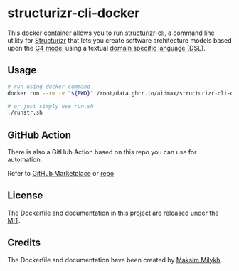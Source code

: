 # structurizr-cli-docker

This docker container allows you to run [structurizr-cli](https://github.com/structurizr/cli), a command line utility for [Structurizr](https://structurizr.com/) that lets you create software architecture models based upon the [C4 model](https://c4model.com/) using a textual [domain specific language (DSL)](https://github.com/structurizr/dsl).

## Usage

```bash
# run using docker command
docker run --rm -v "${PWD}":/root/data ghcr.io/aidmax/structurizr-cli-docker:latest

# or just simply use run.sh
./runstr.sh
```

## GitHub Action

There is also a GitHub Action based on this repo you can use for automation.

Refer to [GitHub Marketplace](https://github.com/marketplace/actions/structurizr-cli-action) or [repo](https://github.com/aidmax/structurizr-cli-action)
## License

The Dockerfile and documentation in this project are released under the [MIT](license).

## Credits

The Dockerfile and documentation have been created by [Maksim Milykh](https://github.com/aidmax).
